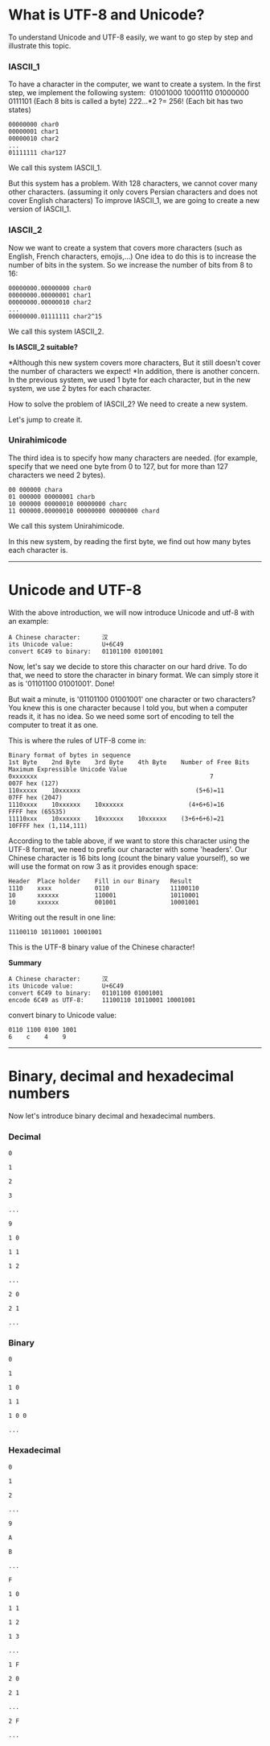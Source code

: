 # What is UTF-8 and Unicode?
To understand Unicode and UTF-8 easily, we want to go step by step and illustrate this topic.

### IASCII_1

To have a character in the computer, we want to create a system. In the first step, we implement the following system:
‍‍
    01001000 10001110 01000000 0111101 (Each 8 bits is called a byte) 
    2*2*2...*2 ?= 256! (Each bit has two states)

    00000000 char0
    00000001 char1
    00000010 char2
    ...
    01111111 char127 

We call this system IASCII_1.

But this system has a problem. With 128 characters, we cannot cover many other characters.
(assuming it only covers Persian characters and does not cover English characters)
To improve IASCII_1, we are going to create a new version of IASCII_1.

### IASCII_2

Now we want to create a system that covers more characters (such as English, French characters, emojis,...)
One idea to do this is to increase the number of bits in the system.
So we increase the number of bits from 8 to 16:

    ‍‍‍00000000.00000000 char0
    00000000.00000001 char1
    00000000.00000010 char2
    ...
    00000000.01111111 char2^15
    
We call this system IASCII_2.

**Is IASCII_2 suitable?**

*‌Although this new system covers more characters, But it still doesn't cover the number of characters we expect!
*‌In addition, there is another concern. In the previous system, we used 1 byte for each character,
  but in the new system, we use 2 bytes for each character.
  

How to solve the problem of IASCII_2? We need to create a new system.

Let's jump to create it.


### Unirahimicode

The third idea is to specify how many characters are needed. 
(for example, specify that we need one byte from 0 to 127, but for more than 127 characters we need 2 bytes).

    00 000000 chara
    01 000000 00000001 charb
    10 000000 00000010 00000000 charc
    11 000000.00000010 00000000 00000000 chard

We call this system Unirahimicode.

In this new system, by reading the first byte, we find out how many bytes each character is.
_____

# Unicode and UTF-8
With the above introduction, we will now introduce Unicode and utf-8 with an example:

    A Chinese character:      汉
    its Unicode value:        U+6C49
    convert 6C49 to binary:   01101100 01001001

Now, let's say we decide to store this character on our hard drive.
To do that, we need to store the character in binary format. We can simply store it as is '01101100 01001001'. Done!

But wait a minute, is '01101100 01001001' one character or two characters?
You knew this is one character because I told you, but when a computer reads it,
it has no idea. So we need some sort of encoding to tell the computer to treat it as one.

This is where the rules of UTF-8 come in:

    Binary format of bytes in sequence
    1st Byte    2nd Byte    3rd Byte    4th Byte    Number of Free Bits   Maximum Expressible Unicode Value
    0xxxxxxx                                                7             007F hex (127)
    110xxxxx    10xxxxxx                                (5+6)=11          07FF hex (2047)
    1110xxxx    10xxxxxx    10xxxxxx                  (4+6+6)=16          FFFF hex (65535)
    11110xxx    10xxxxxx    10xxxxxx    10xxxxxx    (3+6+6+6)=21          10FFFF hex (1,114,111)

According to the table above, if we want to store this character using the UTF-8 format, we need to prefix our character with some 'headers'.
Our Chinese character is 16 bits long (count the binary value yourself),
so we will use the format on row 3 as it provides enough space:

    Header  Place holder    Fill in our Binary   Result         
    1110    xxxx            0110                 11100110
    10      xxxxxx          110001               10110001
    10      xxxxxx          001001               10001001 

Writing out the result in one line:

    11100110 10110001 10001001  

This is the UTF-8 binary value of the Chinese character! 

**Summary**

    A Chinese character:      汉
    its Unicode value:        U+6C49
    convert 6C49 to binary:   01101100 01001001
    encode 6C49 as UTF-8:     11100110 10110001 10001001

convert binary to Unicode value:

    0110 1100 0100 1001
    6    c    4    9   
_____

# Binary, decimal and hexadecimal numbers
Now let's introduce binary decimal and hexadecimal numbers.

### Decimal
    0

    1

    2

    3

    ...

    9

    1 0

    1 1

    1 2

    ...

    2 0

    2 1

    ...

### Binary
    0

    1

    1 0

    1 1

    1 0 0

    ...

### Hexadecimal
    0

    1

    2

    ...

    9

    A

    B

    ...

    F

    1 0

    1 1

    1 2
 
    1 3

    ...

    1 F

    2 0

    2 1

    ...

    2 F

    ...
